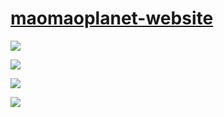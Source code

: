 # [maomaoplanet-website](https://maomaoplanet.website/)

![](static/images/single_chat.gif)

![](static/images/phone_call.gif)

![](static/images/group_chat.gif)

![](static/images/group_call.gif)
